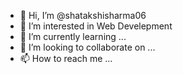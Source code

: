 - 👋 Hi, I’m @shatakshisharma06
- 👀 I’m interested in Web Develepment 
- 🌱 I’m currently learning ...
- 💞️ I’m looking to collaborate on ...
- 📫 How to reach me ...

<!---
shatakshisharma06/shatakshisharma06 is a ✨ special ✨ repository because its `README.md` (this file) appears on your GitHub profile.
You can click the Preview link to take a look at your changes.
--->
